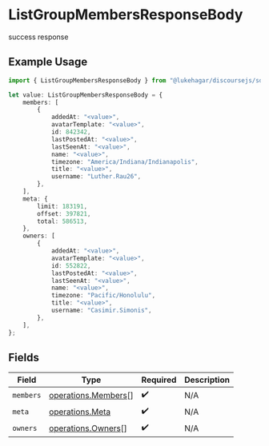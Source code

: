 # ListGroupMembersResponseBody

success response

## Example Usage

```typescript
import { ListGroupMembersResponseBody } from "@lukehagar/discoursejs/sdk/models/operations";

let value: ListGroupMembersResponseBody = {
    members: [
        {
            addedAt: "<value>",
            avatarTemplate: "<value>",
            id: 842342,
            lastPostedAt: "<value>",
            lastSeenAt: "<value>",
            name: "<value>",
            timezone: "America/Indiana/Indianapolis",
            title: "<value>",
            username: "Luther.Rau26",
        },
    ],
    meta: {
        limit: 183191,
        offset: 397821,
        total: 586513,
    },
    owners: [
        {
            addedAt: "<value>",
            avatarTemplate: "<value>",
            id: 552822,
            lastPostedAt: "<value>",
            lastSeenAt: "<value>",
            name: "<value>",
            timezone: "Pacific/Honolulu",
            title: "<value>",
            username: "Casimir.Simonis",
        },
    ],
};
```

## Fields

| Field                                                             | Type                                                              | Required                                                          | Description                                                       |
| ----------------------------------------------------------------- | ----------------------------------------------------------------- | ----------------------------------------------------------------- | ----------------------------------------------------------------- |
| `members`                                                         | [operations.Members](../../../sdk/models/operations/members.md)[] | :heavy_check_mark:                                                | N/A                                                               |
| `meta`                                                            | [operations.Meta](../../../sdk/models/operations/meta.md)         | :heavy_check_mark:                                                | N/A                                                               |
| `owners`                                                          | [operations.Owners](../../../sdk/models/operations/owners.md)[]   | :heavy_check_mark:                                                | N/A                                                               |